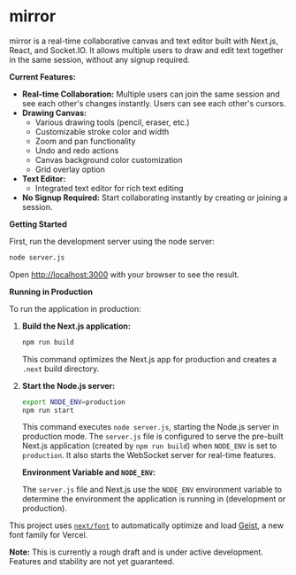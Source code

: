 # mirror
mirror is a real-time collaborative canvas and text editor built with Next.js, React, and Socket.IO. It allows multiple users to draw and edit text together in the same session, without any signup required. 

**Current Features:**

- **Real-time Collaboration:**  Multiple users can join the same session and see each other's changes instantly. Users can see each other's cursors.
- **Drawing Canvas:**
    - Various drawing tools (pencil, eraser, etc.)
    - Customizable stroke color and width
    - Zoom and pan functionality
    - Undo and redo actions
    - Canvas background color customization
    - Grid overlay option
- **Text Editor:**
    - Integrated text editor for rich text editing
- **No Signup Required:**  Start collaborating instantly by creating or joining a session.

**Getting Started**

First, run the development server using the node server:

```bash
node server.js
```

Open [http://localhost:3000](http://localhost:3000) with your browser to see the result.

**Running in Production**

To run the application in production:

1. **Build the Next.js application:**
   ```bash
   npm run build
   ```
   This command optimizes the Next.js app for production and creates a `.next` build directory.

2. **Start the Node.js server:**
   ```bash
   export NODE_ENV=production
   npm run start
   ```
   This command executes `node server.js`, starting the Node.js server in production mode. The `server.js` file is configured to serve the pre-built Next.js application (created by `npm run build`) when `NODE_ENV` is set to `production`. It also starts the WebSocket server for real-time features.

   **Environment Variable and `NODE_ENV`:**

   The `server.js` file and Next.js use the `NODE_ENV` environment variable to determine the environment the application is running in (development or production).

This project uses [`next/font`](https://nextjs.org/docs/app/building-your-application/optimizing/fonts) to automatically optimize and load [Geist](https://vercel.com/font), a new font family for Vercel.


**Note:** This is currently a rough draft and is under active development. Features and stability are not yet guaranteed.
